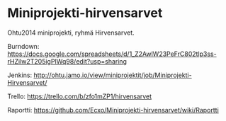 Miniprojekti-hirvensarvet
=========================

Ohtu2014 miniprojekti, ryhmä Hirvensarvet.

Burndown: https://docs.google.com/spreadsheets/d/1_Z2AwlW23PeFrC802tlp3ss-rHZilw2T205igPIWq98/edit?usp=sharing

Jenkins: 
http://ohtu.jamo.io/view/miniprojektit/job/Miniprojekti-Hirvensarvet/

Trello:
https://trello.com/b/zfo1mZP1/hirvensarvet

Raportti:
https://github.com/Ecxo/Miniprojekti-hirvensarvet/wiki/Raportti
